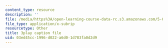 ```yaml
---
content_type: resource
description: ''
file: /media/https%3A/open-learning-course-data-rc.s3.amazonaws.com/5-08j-biological-chemistry-ii-spring-2016/03ed45cc1996d022a6d01d783fa0d2d9_HOXw6_ztAqQ.srt
file_type: application/x-subrip
resourcetype: Other
title: 3play caption file
uid: 03ed45cc-1996-d022-a6d0-1d783fa0d2d9
---
```

